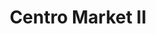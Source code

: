 ---
title: "Centro Market II"
url: /ciudad-guayana-puerto-ordaz/centro-market-ii/
shop: supermercado
---
